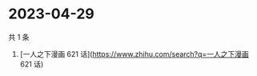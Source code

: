 # 2023-04-29

共 1 条

<!-- BEGIN -->
<!-- 最后更新时间 Sat Apr 29 2023 08:27:55 GMT+0800 (China Standard Time) -->

1. [一人之下漫画 621 话](https://www.zhihu.com/search?q=一人之下漫画 621 话)

<!-- END -->
